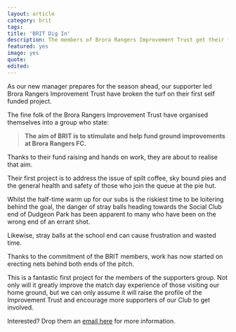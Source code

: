 ```yaml
---
layout: article
category: brit
tags:
title: 'BRIT Dig In'
description: The members of Brora Rangers Improvement Trust get their first project underway
featured: yes
image: yes
quote:
edited:
---
```

As our new manager prepares for the season ahead, our supporter led Brora Rangers Improvement Trust have broken the turf on their first self funded project.

The fine folk of the Brora Rangers Improvement Trust have organised themselves into a group who state:

> **The aim of BRIT is to stimulate and help fund ground improvements at Brora Rangers FC.**

Thanks to their fund raising and hands on work, they are about to realise that aim.

Their first project is to address the issue of spilt coffee, sky bound pies and the general health and safety of those who join the queue at the pie hut.

Whilst the half-time warm up for our subs is the riskiest time to be loitering behind the goal, the danger of stray balls heading towards the Social Club end of Dudgeon Park has been apparent to many who have been on the wrong end of an errant shot.

Likewise, stray balls at the school end can cause frustration and wasted time.

Thanks to the commitment of the BRIT members, work has now started on erecting nets behind both ends of the pitch.

This is a fantastic first project for the members of the supporters group. Not only will it greatly improve the match day experience of those visiting our home ground, but we can only assume it will raise the profile of the Improvement Trust and encourage more supporters of our Club to get involved.

Interested? Drop them an [email here](mailto:fansbrit@btinternet.com) for more information.

